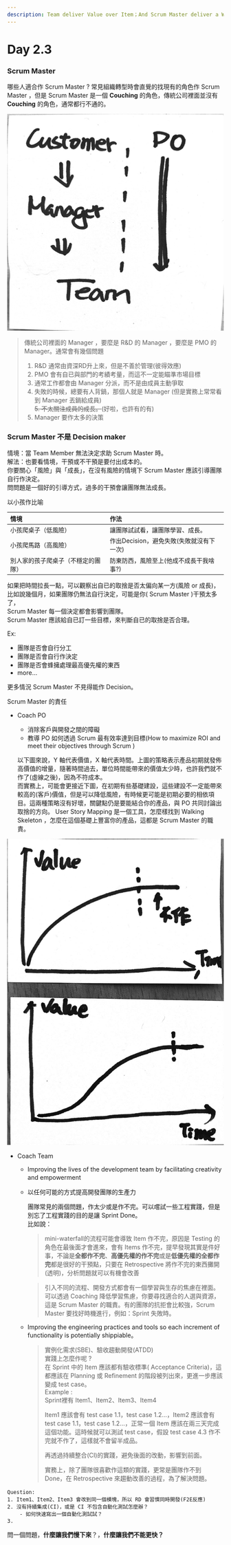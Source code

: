 ```yaml
---
description: Team deliver Value over Item；And Scrum Master deliver a Well-Working Team
---
```


# Day 2.3

### Scrum Master

哪些人適合作 Scrum Master ? 常見組織轉型時會直覺的找現有的角色作 Scrum Master ，但是 Scrum Master 是一個 **Couching** 的角色，傳統公司裡面並沒有 **Couching** 的角色，通常都行不通的。

![&#x5F9E; Manager Driven &#x8B8A;&#x6210; Custom Driven](../.gitbook/assets/img_3031.JPG)

> 傳統公司裡面的 Manager ，要麼是 R&D 的 Manager ，要麼是 PMO 的 Manager。通常會有幾個問題  
> 1. R&D 通常由資深RD升上來，但是不善於管理\(彼得效應\)  
> 2. PMO 會有自已與部門的考績考量，而這不一定能瞄準市場目標  
> 3. 通常工作都會由 Manager 分派，而不是由成員主動爭取  
> 4. 失敗的時候，總要有人背鍋，那個人就是 Manager \(但是實務上常常看到 Manager 丟鍋給成員\)  
> ~~5. 不太關注成員的成長。~~\(好啦，也許有的有\)  
> 6. Manager 要作太多的決策

### Scrum Master 不是 Decision maker

情境：當 Team Member 無法決定求助 Scrum Master 時。  
解法：也要看情境，干預或不干預是要付出成本的。  
你要關心「風險」與「成長」，在沒有風險的情境下 Scrum Master 應該引導團隊自行作決定。  
問問題是一個好的引導方式，過多的干預會讓團隊無法成長。

以小孩作比喻

| 情境 | 作法 |
| :--- | :--- |
| 小孩爬桌子（低風險） | 讓團隊試試看，讓團隊學習、成長。 |
| 小孩爬馬路（高風險） | 作出Decision，避免失敗\(失敗就沒有下一次\) |
| 別人家的孩子爬桌子（不穩定的團隊） | 防東防西，風險至上\(他成不成長干我啥事?\) |

如果把時間拉長一點，可以觀察出自已的取捨是否太偏向某一方\(風險 or 成長\)，  
比如說幾個月，如果團隊仍無法自行決定，可能是你\( Scrum Master \)干預太多了，  
Scrum Master 每一個決定都會影響到團隊。  
Scrum Master 應該給自已訂一些目標，來判斷自已的取捨是否合理。

Ex:

* 團隊是否會自行分工
* 團隊是否會自行作決定
* 團隊是否會蜂擁處理最高優先權的東西
* more…

更多情況 Scrum Master 不見得能作 Decision。

Scrum Master 的責任

* Coach PO

  * 消除客戶與開發之間的障礙
  * 教導 PO 如何透過 Scrum 最有效率達到目標\(How to maximize ROI and meet their objectives through Scrum \) 

  以下圖來說，Y 軸代表價值，X 軸代表時間。上圖的策略表示產品初期就發佈高價值的增量，隨著時間過去，單位時間能帶來的價值太少時，也許我們就不作了\(虛線之後\)，因為不符成本。  
  而實務上，可能會更接近下圖，在初期有些基礎建設，這些建設不一定能帶來較高的\(客戶\)價值，但是可以降低風險，有時候更可能是初期必要的相依項目。這兩種策略沒有好壞，關鍵點仍是要能結合你的產品，與 PO 共同討論出取捨的方向。 User Story Mapping 是一個工具，怎麼樣找到 Walking Skeleton ，怎麼在這個基礎上豐富你的產品，這都是 Scrum Master 的職責。

![&#x5169;&#x7A2E;&#x4E0D;&#x540C;&#x7684;&#x8FED;&#x4EE3;&#x7B56;&#x7565;](../.gitbook/assets/img_3064.JPG)

* Coach Team
  * Improving the lives of the development team by facilitating creativity and empowerment　
  * 以任何可能的方式提高開發團隊的生產力

    團隊常見的兩個問題，作太少或是作不完。可以嚐試一些工程實踐，但是別忘了工程實踐的目的是讓 Sprint Done。  
    比如說：  


    > mini-waterfall的流程可能會導致 Item 作不完，原因是 Testing 的角色在最後面才會進來，會有 Items 作不完，提早發現其實是件好事，不論是**全都作不完**、**高優先權的作不完**或是**低優先權的全都作完**都是很好的干預點，只要在 Retrospective 將作不完的東西攤開\(透明\)，分析問題就可以有機會改善

    > 引入不同的流程、開發方式都會有一個學習與生存的焦慮在裡面。可以透過 Coaching 降低學習焦慮，你要尋找適合的人選與資源，這是 Scrum Master 的職責。有的團隊的抗拒會比較強，Scrum Master 要找好時機進行，例如：Sprint 失敗時。

  * Improving the engineering practices and tools so each increment of functionality is potentially shippiable。   


    > 實例化需求\(SBE\)、驗收趨動開發\(ATDD\)  
    > 實踐上怎麼作呢 ?  
    > 在 Sprint 中的 Item 應該都有驗收標準\( Acceptance Criteria\)，這都應該在 Planning 或 Refinement 的階段被列出來，更進一步應該變成 test case。  
    > Example :   
    > Sprint裡有 Item1、Item2、Item3、Item4
    >
    > Item1 應該會有 test case 1.1，test case 1.2...，Item2 應該會有 test case 1.1，test case 1.2...，正常一個 Item 應該在兩三天完成這個功能。這時候就可以測試  test case，假設 test case 4.3 作不完就不作了，這樣就不會留半成品。
    >
    >
    >
    > 再透過持續整合\(CI\)的實踐，避免後面的改動，影響到前面。
    >
    >   
    > 實務上，除了團隊很喜歡作這類的實踐，更常是團隊作不到 Done，在 Retrospective 來趨動改善的過程，為了解決問題。

```text
Question:
1. Item1、Item2、Item3 會改到同一個模塊，所以 RD 會習慣同時開發(F2E反應)
2. 沒有持續集成(CI)，或是 CI 不包含自動化測試怎麼辦？
    - 如何快速寫出一個自動化測試試？
3. 
```

問一個問題，**什麼讓我們慢下來**？，**什麼讓我們不能更快？**

